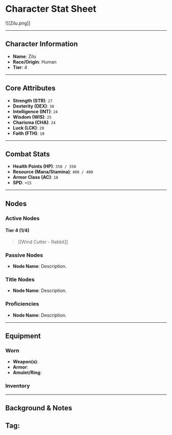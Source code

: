# Character Stat Sheet

![[Zilu.png]]

---

## Character Information
- **Name**: Zilu
- **Race/Origin**: Human
- **Tier**: 4

---

## Core Attributes
- **Strength (STR)**: `27`
- **Dexterity (DEX)**: `30`
- **Intelligence (INT)**: `24`
- **Wisdom (WIS)**: `25`
- **Charisma (CHA)**: `24`
- **Luck (LCK)**: `20`
- **Faith (FTH)**: `10`

---

## Combat Stats
- **Health Points (HP)**: `350 / 350`
- **Resource (Mana/Stamina)**: `400 / 400`
- **Armor Class (AC)**: `18`
- **SPD**: `+15`
---

## Nodes
### Active Nodes
#### Tier 4 (1/4)
> [[Wind Cutter - Rabbit]] 

### Passive Nodes
- **Node Name**: Description.

### Title Nodes
- **Node Name**: Description.

### Proficiencies 
- **Node Name**: Description.

---

## Equipment
### Worn
- **Weapon(s)**: 
- **Armor**: 
- **Amulet/Ring**: 

### Inventory

---

## Background & Notes
**Tag**: 
- 
